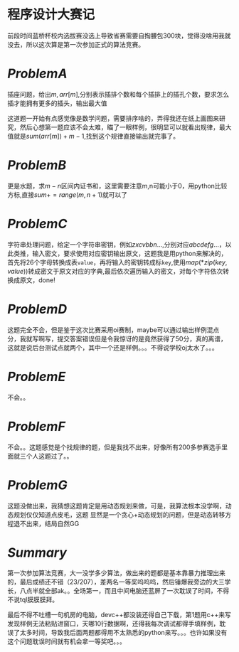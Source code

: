 # 程序设计大赛记

前段时间蓝桥杯校内选拔赛没选上导致省赛需要自掏腰包300块，觉得没啥用我就没去，所以这次算是第一次参加正式的算法竞赛。


# $Problem A$
插座问题，给出$m,arr[m]$,分别表示插排个数和每个插排上的插孔个数，要求怎么插才能拥有更多的插头，输出最大值

这道题一开始有点感觉像是数学问题，需要排序啥的，弄得我还在纸上画图来研究，然后心想第一题应该不会太难，瞄了一眼样例，很明显可以就看出规律，最大值就是$sum(arr[m])+m-1$,找到这个规律直接输出就完事了。

# $Problem B$

更是水题，求$m-n$区间内证书和，这里需要注意m,n可能小于0，用python比较方标,直接$sum+=range(m,n+1)$就可以了


# $Problem C$
字符串处理问题，给定一个字符串密钥，例如$zxcvbbn...$,分别对应$abcdefg...$，以此类推，输入密文，要求使用对应密钥输出原文，这题我是用python来解决的，首先将26个字母转换成表`value`，再将输入的密钥转成标`key`,使用$map(*zip(key,value))$转成密文于原文对应的字典,最后依次遍历输入的密文，对每个字符依次转换成原文，done!

# $Problem D$

这题完全不会，但是鉴于这次比赛采用oi赛制，maybe可以通过输出样例混点分，我就写啊写，提交答案错误但是令我惊讶的是竟然获得了50分，真的离谱，这就是说后台测试点就两个，其中一个还是样例。。。不得说学校oj太水了。。。

# $Problem E$

不会。。

# $Problem F$

不会。。这题感觉是个找规律的题，但是我找不出来，好像所有200多参赛选手里面就三个人这题过了。。

# $Problem G$

这题没做出来，我猜想这题肯定是用动态规划来做，可是，我算法根本没学啊，动态规划仅仅知道点皮毛，这题
显然是一个贪心+动态规划的问题，但是动态转移方程退不出来，结局自然GG

# $Summary$

第一次参加算法竞赛，大一没学多少算法，做出来的题都是基本靠暴力推理出来的，最后成绩还不错（23/207），差两名一等奖呜呜呜，然后锤爆我旁边的大三学长，八点半就全部ak。。全场第一，而且中间电脑还蓝屏了一次耽误了时间，不得不说tql膜膜膜拜。

最后不得不吐槽一句机房的电脑，devc++都没装还得自己下载，第1题用c++来写发现样例无法粘贴进窗口，天哪10行数据啊，还得我每次调试都得手填样例，耽误了太多时间，导致我后面两题都得用不太熟悉的python来写。。。也许如果没有这个问题耽误时间就有机会拿一等奖吧。。。




